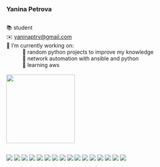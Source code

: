 ### Yanina Petrova  
##
📚 student  
✉️ yaninaptrv@gmail.com  
🐝 I’m currently working on:  
&emsp;&emsp;&emsp;🌸 random python projects to improve my knowledge    
&emsp;&emsp;&emsp;🌸 network automation with ansible and python  
&emsp;&emsp;&emsp;🌸 learning aws
<br/>
<br/>
<img src="images/4822-hitopotato-tired.gif" width="180">  
##
<p float="left">
<img src="https://img.shields.io/badge/-Python-3776AB?logo=python&logoColor=fff"> <img src="https://img.shields.io/badge/-Flask-000000?logo=flask&logoColor=fff">
<img src="https://img.shields.io/badge/-Amazon%20AWS-232F3E?logo=amazon%20aws&logoColor=fff"> <img src="https://img.shields.io/badge/-Heroku-430098?logo=heroku&logoColor=fff"> <img src="https://img.shields.io/badge/-R-276DC3?logo=r&logoColor=fff"> <img src="https://img.shields.io/badge/-MySQL-4479A1?logo=mysql&logoColor=fff">
<img src="https://img.shields.io/badge/-SQLite-003B57?logo=sqlite&logoColor=fff"> <img src="https://img.shields.io/badge/-Docker-2496ED?logo=docker&logoColor=fff"> 
<img src="https://img.shields.io/badge/-NGINX-009639?logo=nginx&logoColor=fff"> <img src="https://img.shields.io/badge/-Apache-D22128?logo=apache&logoColor=fff"> 
<img src="https://img.shields.io/badge/-Arduino-00979D?logo=arduino&logoColor=fff"> <img src="https://img.shields.io/badge/-Ansible-EE0000?logo=ansible3&logoColor=fff">
<img src="https://img.shields.io/badge/-HTML-E34F26?logo=html5&logoColor=fff"> <img src="https://img.shields.io/badge/-CSS-1572B6?logo=css3&logoColor=fff">
<img src="https://img.shields.io/badge/-Terraform-844FBA?logo=terraform&logoColor=fff"> <img src="https://img.shields.io/badge/-puppet-222222?logo=puppet&logoColor=ffae1a">
</p>


